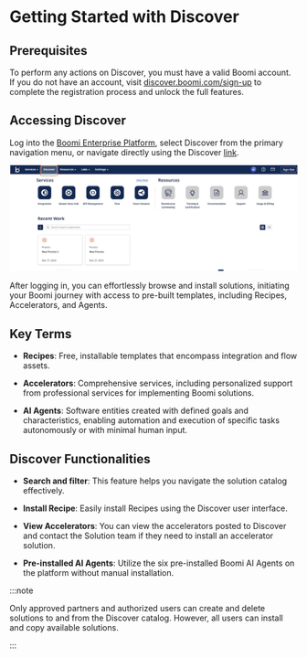 # Getting Started with Discover

<head>
  <meta name="guidename" content="Platform"/>
  <meta name="context" content="GUID-736401cd-bb36-42f8-99b7-d40dd1c0b30c"/>
</head>

## Prerequisites​

To perform any actions on Discover, you must have a valid Boomi account. If you do not have an account, visit [discover.boomi.com/sign-up](https://discover.boomi.com/sign-up) to complete the registration process and unlock the full features.

## Accessing Discover

Log into the [Boomi Enterprise Platform](https://platform.boomi.com/#login), select Discover from the primary navigation menu, or navigate directly using the Discover [link](https://discover.boomi.com/). 

 ![Discover Navigation](./Images/dis-img_navigation.jpg)

 After logging in, you can effortlessly browse and install solutions, initiating your Boomi journey with access to pre-built templates, including Recipes, Accelerators, and Agents.
## Key Terms



- **Recipes**: Free, installable templates that encompass integration and flow assets.

- **Accelerators**: Comprehensive services, including personalized support from professional services for implementing Boomi solutions.

- **AI Agents**: Software entities created with defined goals and characteristics, enabling automation and execution of specific tasks autonomously or with minimal human input.

## Discover Functionalities

- **Search and filter**: This feature helps you navigate the solution catalog effectively.

- **Install Recipe**: Easily install Recipes using the Discover user interface.

- **View Accelerators**: You can view the accelerators posted to Discover and contact the Solution team if they need to install an accelerator solution.

- **Pre-installed AI Agents**: Utilize the six pre-installed Boomi AI Agents on the platform without manual installation.

:::note

Only approved partners and authorized users can create and delete solutions to and from the Discover catalog. However, all users can install and copy available solutions.


:::
